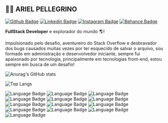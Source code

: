 ##  👨‍💻 ARIEL PELLEGRINO 
[![Github Badge](https://img.shields.io/badge/-Github-000?style=plastic-square&logo=Github&logoColor=green&link=https://github.com/arielpellegrino)](https://github.com/arielpellegrino)   [![Linkedin Badge](https://img.shields.io/badge/-LinkedIn-386f96?style=plastic-square&logo=Linkedin&logoColor=white&link=https://www.linkedin.com/in/aripellegrino/)](https://www.linkedin.com/in/aripellegrino/)   [![Instagram Badge](https://img.shields.io/badge/-Instagram-79064c?style=plastic-square&logo=Instagram&logoColor=white&link=https://www.instagram.com/ar1elpellegrino)](https://www.instagram.com/ar1elpellegrino) [![Behance Badge](https://img.shields.io/badge/-Behance-08064c?style=plastic-square&logo=Behance&logoColor=white&link=https://www.linkedin.com/in/aripellegrino/)](https://www.behance.net/aripellegrino/)



**FullStack Developer** e explorador do mundo 🌎!

Impulsionado pelo desafio, aventureiro do Stack Overflow e desbravador dos bugs causados muitas vezes por ter esquecido de salvar o arquivo, sou formado em administração e desenvolvedor iniciante, sempre fui apaixonado por tecnologia, principalmente em tecnologias front-end, estou sempre em busca de um desafio!



![Anurag's GitHub stats](https://github-readme-stats.vercel.app/api?username=arielpellegrino&hide=stars,prs&show_icons=true&layout=compact&theme=vue&layout=compact)


![Top Langs](https://github-readme-stats.vercel.app/api/top-langs/?username=arielpellegrino&&theme=vue&layout=compact)


![Language Badge](https://img.shields.io/badge/-Html-**ff0000**?style=plastic-square&logo=Code&logoColor=&link=#) ![Language Badge](https://img.shields.io/badge/-Css-258ee9?style=plastic-square&logo=Code&logoColor=&link=#) ![Language Badge](https://img.shields.io/badge/-Sass-c68ee9?style=plastic-square&logo=Code&logoColor=&link=#) ![Language Badge](https://img.shields.io/badge/-Less-1c228c?style=plastic-square&logo=Code&logoColor=&link=#) ![Language Badge](https://img.shields.io/badge/-Bootstrap-763699?style=plastic-square&logo=Code&logoColor=&link=#) ![Language Badge](https://img.shields.io/badge/-Twillind-14a3ff?style=plastic-square&logo=Code&logoColor=&link=#) ![Language Badge](https://img.shields.io/badge/-Javascript-fbcb58?style=plastic-square&logo=Code&logoColor=&link=#) ![Language Badge](https://img.shields.io/badge/-Jquery-258ee9?style=plastic-square&logo=Code&logoColor=&link=#) ![Language Badge](https://img.shields.io/badge/-React-258ee9?style=plastic-square&logo=Code&logoColor=&link=#) ![Language Badge](https://img.shields.io/badge/-Redux-763699?style=plastic-square&logo=Code&logoColor=&link=#) ![Language Badge](https://img.shields.io/badge/-Node-4b9426?style=plastic-square&logo=Code&logoColor=&link=#) ![Language Badge](https://img.shields.io/badge/-Next-272720?style=plastic-square&logo=Code&logoColor=&link=#) ![Language Badge](https://img.shields.io/badge/-Mongo-64f94a?style=plastic-square&logo=Code&logoColor=&link=#)














